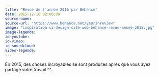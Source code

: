 ```yaml
---
title: "Revue de l'année 2015 par Behance"
date: 2015-12-16 02:00:00
source-name:
source-url: "https://www.behance.net/yearinreview"
image: "inspiration-ui-design-site-web-behance-revue-annee-2015.jpg"
image-legende:
id-youtube:
id-vimeo:
id-soundcloud:
video-legende:
---
```

En 2015, des choses incroyables se sont produites après que vous ayez partagé votre travail ^^.
